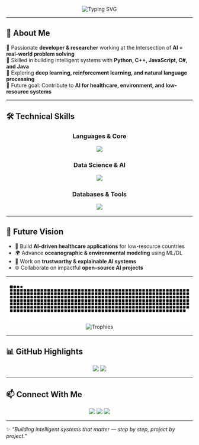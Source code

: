 <!-- Futuristic Header -->
<p align="center">
  <img src="https://readme-typing-svg.herokuapp.com?font=Orbitron&size=28&duration=4000&pause=800&color=00F7FF&center=true&vCenter=true&width=600&lines=Hi+%F0%9F%91%8B+I'm+Mimjamam+Ul+Haque+Monmoy;Machine+Learning+%7C+Deep+Learning+Explorer;Future+AI+Researcher;Full-Stack+Developer" alt="Typing SVG" />
</p>

---

## 🌌 About Me
🔹 Passionate **developer & researcher** working at the intersection of **AI + real-world problem solving**  
🔹 Skilled in building intelligent systems with **Python, C++, JavaScript, C#, and Java**  
🔹 Exploring **deep learning, reinforcement learning, and natural language processing**  
🔹 Future goal: Contribute to **AI for healthcare, environment, and low-resource systems**  

---

## 🛠️ Technical Skills

<div align="center">
  
### Languages & Core
<img src="https://skillicons.dev/icons?i=python,cpp,java,js,php,cs,r" /><br>

### Data Science & AI
<img src="https://skillicons.dev/icons?i=pytorch,tensorflow,sklearn,matlab" /><br>

### Databases & Tools
<img src="https://skillicons.dev/icons?i=postgresql,mysql,git,linux" />

</div>

---

## 🔮 Future Vision  
- 🚀 Build **AI-driven healthcare applications** for low-resource countries  
- 🌍 Advance **oceanographic & environmental modeling** using ML/DL  
- 🧠 Work on **trustworthy & explainable AI systems**  
- 🌐 Collaborate on impactful **open-source AI projects**  

---


<p align="center">
  <!-- Snake Contribution Graph -->
  <img src="https://raw.githubusercontent.com/platane/snk/output/github-contribution-grid-snake.svg" alt="snake animation" />

  <!-- 3D Profile Trophy -->
  <img src="https://github-profile-trophy.vercel.app/?username=mimjamam&theme=onestar&no-frame=true&row=1&column=6" alt="Trophies" />
</p>

---

## 📊 GitHub Highlights
<p align="center">
  <img src="https://github-readme-stats.vercel.app/api?username=mimjamam&show_icons=true&theme=tokyonight&hide_border=true" height="150"/>
  <img src="https://github-readme-streak-stats.herokuapp.com/?user=mimjamam&theme=tokyonight&hide_border=true" height="150"/>
</p>

---

## 📫 Connect With Me
<p align="center">
  <a href="mailto:monmoy518@gmail.com"><img src="https://img.shields.io/badge/Email-D14836?style=for-the-badge&logo=gmail&logoColor=white"/></a>
  <a href="https://www.linkedin.com/in/mimjamam-monmoy/"><img src="https://img.shields.io/badge/LinkedIn-0A66C2?style=for-the-badge&logo=linkedin&logoColor=white"/></a>
  <a href="https://github.com/mimjamam"><img src="https://img.shields.io/badge/GitHub-181717?style=for-the-badge&logo=github&logoColor=white"/></a>
</p>

---

✨ *“Building intelligent systems that matter — step by step, project by project.”*
